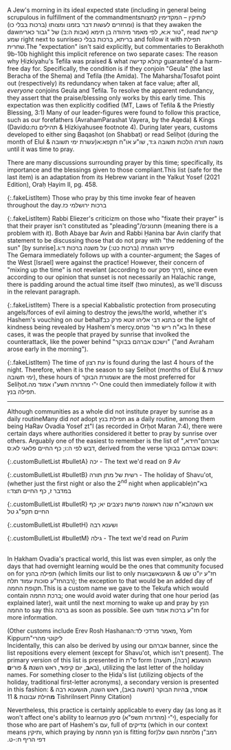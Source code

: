 A Jew's morning in its ideal expected state (including in general being scrupulous in fulfillment of the commandments<span class="footnote">לותיקין – המקדימין למצות ומחזרים לעשות דבר בזמנו ומצותו (ברכות בבלי כו)</span>) is that they awaken the dawn<span class="footnote">טור א:א, לפי מאמר מיהודה בן תימא (אבות ה:ב) של "גבור כארי"</span>, read קריאת שמע right next to sunrise<span class="footnote">בריתא, ברכות בבלי כו</span> and follow it with תפילת שחרית.<span class="footnote">The "expectation" isn't said explicitly, but commentaries to Berakhoth 9b-10b highlight this implicit reference on two separate cases: The reason why Ḥizkiyahu's Tefila was praised & what קהלא קדישה guarantee'd a harm-free day for. Specifically, the condition is if they conjoin "Geula" (the last Beracha of the Shema) and Tefila (the Amida). The Maharsha/Tosafot point out (respectively) its redundancy when taken at face value; after all, <i>everyone</i> conjoins Geula and Tefila. To resolve the apparent redundancy, they assert that the praise/blessing only works by this early time. This expectation was then explicitly codified (MT, Laws of Tefila & the Priestly Blessing, 3:1)</span> Many of our leader-figures were found to follow this practice, such as our forefathers (Avraham<span class="footnote">Parashat Vayera, by the Aqeda</span>) & Kings (David<span class="footnote">תהילים נח:ט</span> & Ḥizkiyahu<span class="footnote">see footnote 4</span>). During later years, customs developed to either sing Baqashot (on Shabbat) or read Seliḥot (during the month of Elul & עשרת ימי תשובה)<span class="footnote">משנה תורה הלכות תשובה ג:ד, שו"ע או"ח תקפא:א</span> until it was time to pray.

There are many discussions surrounding prayer by this time; specifically, its importance and the blessings given to those compliant.<span class="footnote">This list (safe for the last item) is an adaptation from its Hebrew variant in the Yalkut Yosef (2021 Edition), Oraḥ Ḥayim II, pg. 458.</span>

{:.fakeListItem}
Those who pray by this time invoke fear of heaven throughout the day<span class="footnote"><span style="unicode-bidi: plaintext;">ברכות ירושלמי כז.</span></span>

{:.fakeListItem}
Rabbi Eliezer's criticizm on those who "fixate their prayer" is that their prayer isn't constituted as "pleading"/תחנונים (meaning there is a problem with it). Both Abaye bar Avin and Rabbi Ḥanina bar Avin clarify that statement to be discussing those that do not pray with "the reddening of the sun" [by sunrise].<span class="footnote">פירוש הגמרה (ברכות כט:) על משנה ברכות ד:ג</span><br>
The Gemara immediately follows up with a counter-argument; the Sages of the West [Israel] were against the practice! However, their concern of "mixing up the time" is not revelant (according to our דרך פסק), since even according to our opinion that sunset is not necessarily an Halachic range, there is padding around the actual time itself (two minutes), as we'll discuss in the relevant paragraph.

{:.fakeListItem}
There is a special Kabbalistic protection from prosecuting angels/forces of evil aiming to destroy the jews/the world, whether it's Hashem's vouching on our behalf<span class="footnote">בתנא דבי אליהו זוטא פרק כב</span> or the light of kindness being revealed by Hashem's mercy.<span class="footnote">בא"ח ריש פר' פנחס</span> In these cases, it was the people that prayed by sunrise that involked the counterattack, like the power behind "וישכם אברהם בבוקר" ("and Avraham arose early in the morning").

{:.fakeListItem}
The time of עת רצון is found during the last 4 hours of the night. Therefore, when it is the season to say Seliḥot (months of Elul & עשרת ימי תשובה), these hours of אשמורת הבוקר are the most preferred for Seliḥot.<span class="footnote">י"י מהדורה תשע"ו אמוד מה</span> One could then immediately follow it with תפילה בנץ.

---

Although communities as a whole did not institute prayer by sunrise as a daily routine<span class="footnote">Many did <i>not</i> adopt תפילת בנץ as a daily routine, among them being HaRav Ovadia Yosef zt"l (as recorded in Orḥot Maran 7:4)</span>, there were certain days where authorities considered it better to pray by sunrise over others. Arguably one of the easiest to remember is the list of "אברהם"<span class="footnote">חידא, דבש לפי ה:ו; כף החיים פלאגי לא:ס</span>, derived from the verse וישכם אברהם בבוקר:

{:.customBulletList #bulletA}
יכה - The text we'd read on *9 Av*

{:.customBulletList #bulletB}
רשית של מתן תורה - The holiday of Shavu'ot, (whether just the first night or also the 2<sup>nd</sup> night when applicable)<span class="footnote">בא"ח במדבר ז, כף החיים תצד:ו</span>

{:.customBulletList #bulletR}
אש השנה<span class="footnote">בא"ח שנה ראשונה פרשת ניצבים יא; כף החיים תקפ"ג טל</span>

{:.customBulletList #bulletH}
ושענא רבה

{:.customBulletList #bulletM}
גילה - The text we'd read on *Purim*

<br>In Ḥakham Ovadia's practical world, this list was even simpler, as only the days that had overnight learning would be the ones that community focused on for תפילה בהנץ (which limits our list to only <span style="unicode-bidi: isolate;">שבועות</span><span class="footnote">חז"ע יו"ט שט</span> & <span style="unicode-bidi: isolate;">הושענא רבה</span><span class="footnote">חז"ע סוכות עמוד תלח</span>); the exception to that would be an added day of <span style="unicode-bidi: isolate;">תקופת החמה</span>.<span class="footnote">This is a custom name we gave to the Tekufa which would contain ברכת החמה; one would avoid water during that one hour period (as explained later), wait until the next morning to wake up and pray by הנץ החמה to say this ברכה as soon as possible. See חז"ע ברכות אמוד תעט for more information.</span>

(Other customs include Erev Rosh Hashana<span class="footnote">מאמר מרדכי לד:ה</span>, Yom Kippur<span class="footnote">ליקוטי מהרי"ח<br>Incidentally, this can also be derived by using our אברהם banner, since the list repositions every element (except for Shavu'ot, which isn't present). The primary version of this list is presented in ס"ת form (הושענ<b>א</b> [רבה], תשעה בא<b>ב</b>, יום קיפו<b>ר</b>, ראש השנ<b>ה</b> & פורי<b>ם</b>), utilizing the last letter of the holiday names. For something closer to the Ḥida's list (utilizing objects of the holiday, traditional first-letter acronyms), a secondary version is presented in this fashion: <b>א</b>סתר, <b>ב</b>היות הבוקר (תשעה באב), <b>ר</b>אש השנה, <b>ה</b>ושענא רבה & <b>מ</b>חילת עבונות</span> & 11 Tishri<span class="footnote">Insert Pinny Citation</span>)

Nevertheless, this practice is certainly applicable to every day (as long as it won't affect one's ability to learn<span class="footnote">י"י (מהדורה תשפ"א) סימן פט</span>), especially for those who are part of Hashem's עם, full of צדיקים (which in our context means ותיקין, which praying by הנץ החמה is fitting for)<span class="footnote"><span style="unicode-bidi: plaintext;">רמב"ן מלחמת השם על דפי הריף ח:-ט.</span></span>